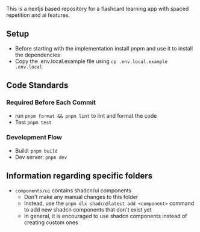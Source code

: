 This is a nextjs based repository for a flashcard learning app with spaced repetition and ai features.

## Setup

- Before starting with the implementation install pnpm and use it to install the dependencies
- Copy the .env.local.example file using `cp .env.local.example .env.local`

## Code Standards

### Required Before Each Commit

- run `pnpm format && pnpm lint` to lint and format the code
- Test `pnpm test`

### Development Flow

- Build: `pnpm build`
- Dev server: `pnpm dev`

## Information regarding specific folders

- `components/ui` contains shadcn/ui components
    - Don't make any manual changes to this folder
    - Instead, use the `pnpm dlx shadcn@latest add <component>` command to add new shadcn components that don't exist yet
    - In general, it is encouraged to use shadcn components instead of creating custom ones
